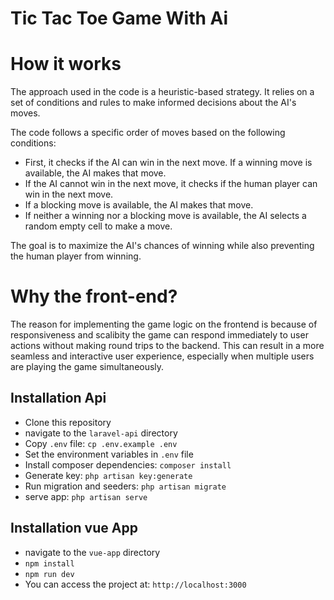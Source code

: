 # Tic Tac Toe Game With Ai

# How it works

The approach used in the code is a heuristic-based strategy. It relies on a set of conditions and rules to make informed decisions about the AI's moves.

The code follows a specific order of moves based on the following conditions:

* First, it checks if the AI can win in the next move. If a winning move is available, the AI makes that move.
* If the AI cannot win in the next move, it checks if the human player can win in the next move. 
* If a blocking move is available, the AI makes that move.
* If neither a winning nor a blocking move is available, the AI selects a random empty cell to make a move.

The goal is to maximize the AI's chances of winning while also preventing the human player from winning.


# Why the front-end?

The reason for implementing the game logic on the frontend is because of responsiveness and scalibity the game can respond immediately to user actions without making round trips to the backend. This can result in a more seamless and interactive user experience, especially when multiple users are playing the game simultaneously.

## Installation Api

- Clone this repository 
- navigate to the `laravel-api` directory
- Copy `.env` file: `cp .env.example .env`
- Set the environment variables in `.env` file
- Install composer dependencies: `composer install`
- Generate key: `php artisan key:generate`
- Run migration and seeders: `php artisan migrate`
- serve app: `php artisan serve`


## Installation vue App

- navigate to the `vue-app` directory
- `npm install`
- `npm run dev`
- You can access the project at: `http://localhost:3000`
